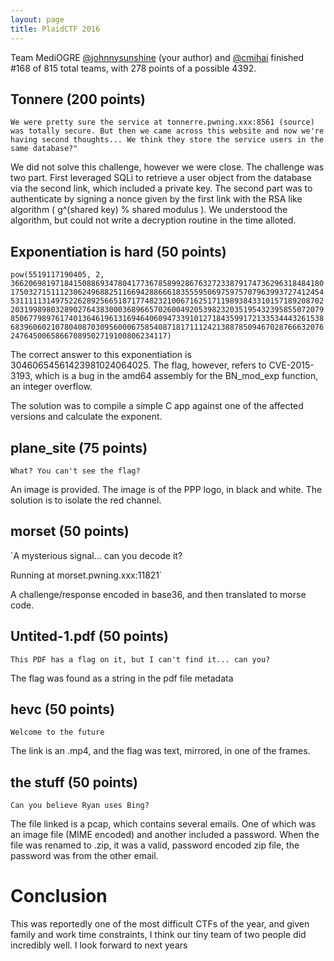 ```yaml
---
layout: page
title: PlaidCTF 2016
---
```


Team MediOGRE [@johnnysunshine](https://twitter.com/johnnysunshine) (your author) and [@cmihai](https://twitter.com/cmihai) finished #168 of 815 total teams, with 278 points of a possible 4392.

## Tonnere (200 points)

`We were pretty sure the service at tonnerre.pwning.xxx:8561 (source) was totally secure. But then we came across this website and now we're having second thoughts... We think they store the service users in the same database?"`

We did not solve this challenge, however we were close. The challenge was two part. First leveraged SQLi to retrieve a user object from the database via the second link, which included a private key. The second part was to authenticate by signing a nonce given by the first link with the RSA like algorithm ( g^(shared key) % shared modulus ). We understood the algorithm, but could not write a decryption routine in the time alloted.


## Exponentiation is hard (50 points)

`pow(5519117190405, 2, 36620698197184150886934780417736785899286763272338791747362963184841801750327151112306249688251166942886661835559506975975707963993727412454531111131497522628925665187177482321006716251711989384331015718920870220319989803289027643830003689665702600492053982320351954323958550720798506779897617401364619613169464060947339101271843599172133534443261538683960602107804087030956000675854087181711124213887850946702876663207624764500658667089502719100806234117)`

The correct answer to this exponentiation is 30460654561423981024064025. The flag, however, refers to CVE-2015-3193, which is a bug in the amd64 assembly for the BN\_mod\_exp function, an integer overflow.

The solution was to compile a simple C app against one of the affected versions and calculate the exponent.

## plane\_site (75 points)

`What? You can't see the flag?`

An image is provided. The image is of the PPP logo, in black and white. The solution is to isolate the red channel.

## morset (50 points)

`A mysterious signal... can you decode it?

Running at morset.pwning.xxx:11821`

A challenge/response encoded in base36, and then translated to morse code.

## Untited-1.pdf (50 points)

`This PDF has a flag on it, but I can't find it... can you?`

The flag was found as a string in the pdf file metadata

## hevc  (50 points)

`Welcome to the future`

The link is an .mp4, and the flag was text, mirrored, in one of the frames.

## the stuff (50 points)

`Can you believe Ryan uses Bing?`

The file linked is a pcap, which contains several emails. One of which was an image file (MIME encoded) and another included a password. When the file was renamed to .zip, it was a valid, password encoded zip file, the password was from the other email.


# Conclusion

This was reportedly one of the most difficult CTFs of the year, and given family and work time constraints, I think our tiny team of two people did incredibly well. I look forward to next years
